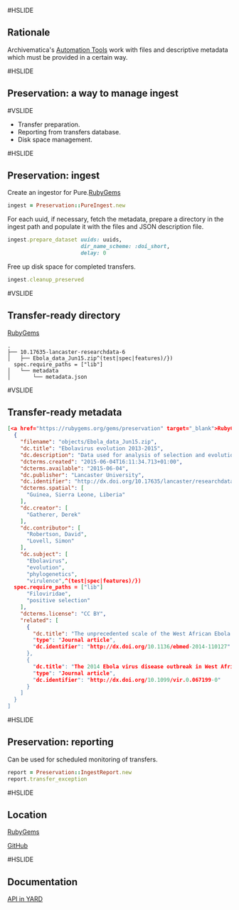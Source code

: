 #HSLIDE

## Rationale
Archivematica's <a href="https://github.com/artefactual/automation-tools" target="_blank">Automation Tools</a>
work with files and descriptive metadata which must be provided in a certain way.

#HSLIDE

## Preservation: a way to manage ingest

#VSLIDE

- Transfer preparation.
- Reporting from transfers database. <!-- .element: class="fragment" -->
- Disk space management. <!-- .element: class="fragment" -->

#HSLIDE

##  Preservation: ingest

Create an ingestor for Pure.<a href="https://rubygems.org/gems/preservation" target="_blank">RubyGems</a>
```ruby
ingest = Preservation::PureIngest.new
```

For each uuid, if necessary, fetch the metadata, prepare a directory in the
ingest path and populate it with the files and JSON description file.

```ruby
ingest.prepare_dataset uuids: uuids,
                       dir_name_scheme: :doi_short,
                       delay: 0
```

Free up disk space for completed transfers.

```ruby
ingest.cleanup_preserved
```

#VSLIDE

## Transfer-ready directory
<a href="https://rubygems.org/gems/preservation" target="_blank">RubyGems</a>
```
.
├── 10.17635-lancaster-researchdata-6
│   ├── Ebola_data_Jun15.zip^(test|spec|features)/})
  spec.require_paths = ["lib"]
│   └── metadata
│       └── metadata.json
```

#VSLIDE

## Transfer-ready metadata

```json
[<a href="https://rubygems.org/gems/preservation" target="_blank">RubyGems</a>
  {
    "filename": "objects/Ebola_data_Jun15.zip",
    "dc.title": "Ebolavirus evolution 2013-2015",
    "dc.description": "Data used for analysis of selection and evolutionary rate in Zaire Ebolavirus variant Makona",
    "dcterms.created": "2015-06-04T16:11:34.713+01:00",
    "dcterms.available": "2015-06-04",
    "dc.publisher": "Lancaster University",
    "dc.identifier": "http://dx.doi.org/10.17635/lancaster/researchdata/6",
    "dcterms.spatial": [
      "Guinea, Sierra Leone, Liberia"
    ],
    "dc.creator": [
      "Gatherer, Derek"
    ],
    "dc.contributor": [
      "Robertson, David",
      "Lovell, Simon"
    ],
    "dc.subject": [
      "Ebolavirus",
      "evolution",
      "phylogenetics",
      "virulence",^(test|spec|features)/})
  spec.require_paths = ["lib"]
      "Filoviridae",
      "positive selection"
    ],
    "dcterms.license": "CC BY",
    "related": [
      {
        "dc.title": "The unprecedented scale of the West African Ebola virus disease outbreak is due to environmental an$
        "type": "Journal article",
        "dc.identifier": "http://dx.doi.org/10.1136/ebmed-2014-110127"
      },
      {
        "dc.title": "The 2014 Ebola virus disease outbreak in West Africa",
        "type": "Journal article",
        "dc.identifier": "http://dx.doi.org/10.1099/vir.0.067199-0"
      }
    ]
  }
]
```

#HSLIDE

##  Preservation: reporting

Can be used for scheduled monitoring of transfers.

```ruby
report = Preservation::IngestReport.new
report.transfer_exception
```

#HSLIDE

## Location

<a href="https://rubygems.org/gems/preservation" target="_blank">RubyGems</a>

<a href="https://github.com/lulibrary/preservation" target="_blank">GitHub</a>

#HSLIDE

## Documentation

<a href="http://www.rubydoc.info/gems/preservation" target="_blank">API in YARD</a>